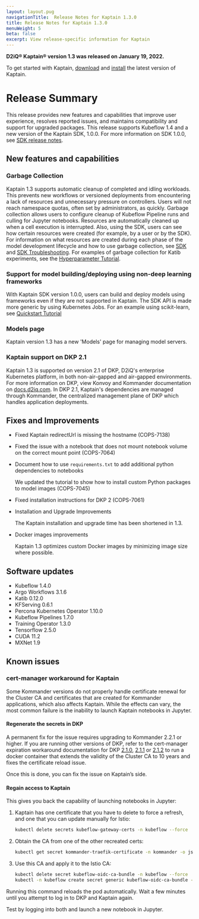 ```yaml
---
layout: layout.pug
navigationTitle:  Release Notes for Kaptain 1.3.0
title: Release Notes for Kaptain 1.3.0
menuWeight: 5
beta: false
excerpt: View release-specific information for Kaptain
---
```


**D2iQ&reg; Kaptain&reg; version 1.3 was released on January 19, 2022.**

To get started with Kaptain, [download](../../download) and [install](../../install) the latest version of Kaptain.

# Release Summary
This release provides new features and capabilities that improve user experience, resolves reported issues, and maintains compatibility and support for upgraded packages. This release supports Kubeflow 1.4 and a new version of the Kaptain SDK, 1.0.0. For more information on SDK 1.0.0, see [SDK release notes](../../sdk/1.0.x/release-notes).

## New features and capabilities

### Garbage Collection

Kaptain 1.3 supports automatic cleanup of completed and idling workloads. This prevents new workflows or versioned deployments from encountering a lack of resources and unnecessary pressure on controllers. Users will not reach namespace quotas, often set by administrators, as quickly. 
Garbage collection allows users to configure cleanup of Kubeflow Pipeline runs and culling for Jupyter notebooks. Resources are automatically cleaned up when a cell execution is interrupted. Also, using the SDK, users can see how certain resources were created (for example, by a user or by the SDK).
For information on what resources are created during each phase of the model development lifecycle and how to use garbage collection, see [SDK](../../sdk/1.0.x/) and [SDK Troubleshooting](../../sdk/1.0.x/troubleshooting/).
For examples of garbage collection for Katib experiments, see the [Hyperparameter Tutorial](../../tutorials/katib/).

### Support for model building/deploying using non-deep learning frameworks

With Kaptain SDK version 1.0.0, users can build and deploy models using frameworks even if they are not supported in Kaptain. The SDK API is made more generic by using Kubernetes Jobs.
For an example using scikit-learn, see [Quickstart Tutorial](../../tutorials/sdk/quick-start/)

### Models page

Kaptain version 1.3 has a new 'Models' page for managing model servers.

### Kaptain support on DKP 2.1

Kaptain 1.3 is supported on version 2.1 of DKP, D2iQ's enterprise Kubernetes platform, in both non-air-gapped and air-gapped environments. For more information on DKP, view Konvoy and Kommander documentation on [docs.d2iq.com](https://docs.d2iq.com/).
In DKP 2.1, Kaptain's dependencies are managed through Kommander, the centralized management plane of DKP which handles application deployments.

## Fixes and Improvements

* Fixed Kaptain redirectUrl is missing the hostname (COPS-7138)

* Fixed the issue with a notebook that does not mount notebook volume on the correct mount point (COPS-7064)

* Document how to use `requirements.txt` to add additional python dependencies to notebooks

  We updated the tutorial to show how to install custom Python packages to model images (COPS-7045)
 
* Fixed installation instructions for DKP 2 (COPS-7061)

* Installation and Upgrade Improvements

  The Kaptain installation and upgrade time has been shortened in 1.3.

* Docker images improvements

  Kaptain 1.3 optimizes custom Docker images by minimizing image size where possible.

## Software updates

* Kubeflow 1.4.0
* Argo Workflows 3.1.6
* Katib 0.12.0
* KFServing 0.6.1
* Percona Kubernetes Operator 1.10.0
* Kubeflow Pipelines 1.7.0
* Training Operator 1.3.0
* Tensorflow 2.5.0
* CUDA 11.2
* MXNet 1.9

## Known issues

### cert-manager workaround for Kaptain

Some Kommander versions do not properly handle certificate renewal for the Cluster CA and certificates that are created for Kommander applications, which also affects Kaptain. While the effects can vary, the most common failure is the inability to launch Kaptain notebooks in Jupyter.

#### Regenerate the secrets in DKP

A permanent fix for the issue requires upgrading to Kommander 2.2.1 or higher. If you are running other versions of DKP, refer to the cert-manager expiration workaround documentation for DKP [2.1.0](../../../../kommander/2.1/release-notes/2.1.0#cert-manager-expiration-workaround), [2.1.1](../../../../kommander/2.1/release-notes/2.1.1#cert-manager-expiration-workaround) or [2.1.2](../../../../kommander/2.1/release-notes/2.1.2#cert-manager-expiration-workaround) to run a docker container that extends the validity of the Cluster CA to 10 years and fixes the certificate reload issue.

Once this is done, you can fix the issue on Kaptain’s side.

#### Regain access to Kaptain

This gives you back the capability of launching notebooks in Jupyter:

1.  Kaptain has one certificate that you have to delete to force a refresh, and one that you can update manually for Istio:

    ```bash
    kubectl delete secrets kubeflow-gateway-certs -n kubeflow --force
    ```

1.  Obtain the CA from one of the other recreated certs:

    ```bash
    kubectl get secret kommander-traefik-certificate -n kommander -o jsonpath='{.data.ca\.crt}' > ca.crt
    ```

1.  Use this CA and apply it to the Istio CA:

    ```bash
    kubectl delete secret kubeflow-oidc-ca-bundle -n kubeflow --force
    kubectl -n kubeflow create secret generic kubeflow-oidc-ca-bundle --from-file=oidcCABundle\.crt=ca.crt
    ```

Running this command reloads the pod automatically. Wait a few minutes until you attempt to log in to DKP and Kaptain again. 

Test by logging into both and launch a new notebook in Jupyter.
